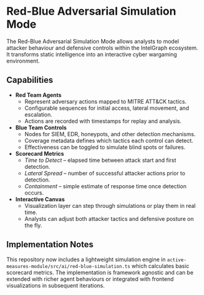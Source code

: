 # Red-Blue Adversarial Simulation Mode

The Red-Blue Adversarial Simulation Mode allows analysts to model attacker behaviour and defensive controls within the IntelGraph ecosystem. It transforms static intelligence into an interactive cyber wargaming environment.

## Capabilities

- **Red Team Agents**
  - Represent adversary actions mapped to MITRE ATT&CK tactics.
  - Configurable sequences for initial access, lateral movement, and escalation.
  - Actions are recorded with timestamps for replay and analysis.
- **Blue Team Controls**
  - Nodes for SIEM, EDR, honeypots, and other detection mechanisms.
  - Coverage metadata defines which tactics each control can detect.
  - Effectiveness can be toggled to simulate blind spots or failures.
- **Scorecard Metrics**
  - _Time to Detect_ – elapsed time between attack start and first detection.
  - _Lateral Spread_ – number of successful attacker actions prior to detection.
  - _Containment_ – simple estimate of response time once detection occurs.
- **Interactive Canvas**
  - Visualization layer can step through simulations or play them in real time.
  - Analysts can adjust both attacker tactics and defensive posture on the fly.

## Implementation Notes

This repository now includes a lightweight simulation engine in
`active-measures-module/src/ai/red-blue-simulation.ts` which calculates basic scorecard metrics. The implementation is framework agnostic and can be extended with richer agent behaviours or integrated with frontend visualizations in subsequent iterations.
